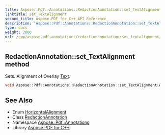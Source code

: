 ```yaml
---
title: Aspose::Pdf::Annotations::RedactionAnnotation::set_TextAlignment method
linktitle: set_TextAlignment
second_title: Aspose.PDF for C++ API Reference
description: 'Aspose::Pdf::Annotations::RedactionAnnotation::set_TextAlignment method. Sets. Alignment of Overlay Text in C++.'
type: docs
weight: 2000
url: /cpp/aspose.pdf.annotations/redactionannotation/set_textalignment/
---
```

## RedactionAnnotation::set_TextAlignment method


Sets. Alignment of Overlay [Text](../../../aspose.pdf.text/).

```cpp
void Aspose::Pdf::Annotations::RedactionAnnotation::set_TextAlignment(Aspose::Pdf::HorizontalAlignment value)
```

## See Also

* Enum [HorizontalAlignment](../../../aspose.pdf/horizontalalignment/)
* Class [RedactionAnnotation](../)
* Namespace [Aspose::Pdf::Annotations](../../)
* Library [Aspose.PDF for C++](../../../)

